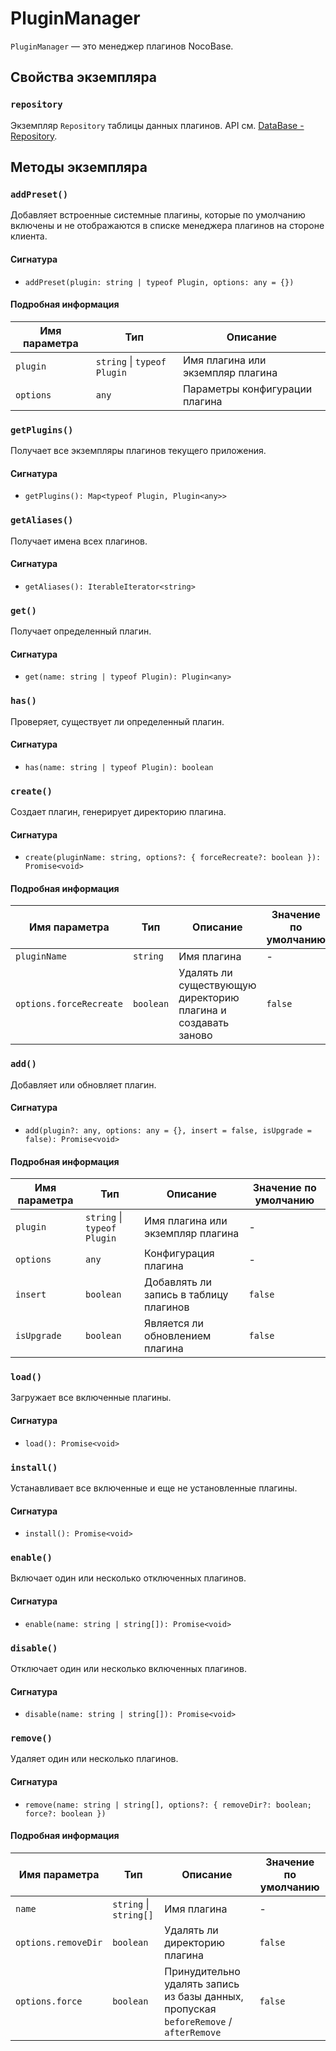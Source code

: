 # PluginManager

`PluginManager` — это менеджер плагинов NocoBase.

## Свойства экземпляра

### `repository`

Экземпляр `Repository` таблицы данных плагинов. API см. [DataBase - Repository](../database/repository.md).

## Методы экземпляра

### `addPreset()`

Добавляет встроенные системные плагины, которые по умолчанию включены и не отображаются в списке менеджера плагинов на стороне клиента.

#### Сигнатура

- `addPreset(plugin: string | typeof Plugin, options: any = {})`

#### Подробная информация

| Имя параметра | Тип                        | Описание                |
| -------------- | --------------------------- | ------------------------- |
| `plugin`       | `string` \| `typeof Plugin` | Имя плагина или экземпляр плагина |
| `options`      | `any`                       | Параметры конфигурации плагина |

### `getPlugins()`

Получает все экземпляры плагинов текущего приложения.

#### Сигнатура

- `getPlugins(): Map<typeof Plugin, Plugin<any>>`

### `getAliases()`

Получает имена всех плагинов.

#### Сигнатура

- `getAliases(): IterableIterator<string>`

### `get()`

Получает определенный плагин.

#### Сигнатура

- `get(name: string | typeof Plugin): Plugin<any>`

### `has()`

Проверяет, существует ли определенный плагин.

#### Сигнатура

- `has(name: string | typeof Plugin): boolean`

### `create()`

Создает плагин, генерирует директорию плагина.

#### Сигнатура

- `create(pluginName: string, options?: { forceRecreate?: boolean }): Promise<void>`

#### Подробная информация

| Имя параметра        | Тип      | Описание                                   | Значение по умолчанию |
| -------------------- | --------- | ------------------------------------------ | ---------------------- |
| `pluginName`         | `string`  | Имя плагина                                | -                      |
| `options.forceRecreate` | `boolean` | Удалять ли существующую директорию плагина и создавать заново | `false`                |

### `add()`

Добавляет или обновляет плагин.

#### Сигнатура

- `add(plugin?: any, options: any = {}, insert = false, isUpgrade = false): Promise<void>`

#### Подробная информация

| Имя параметра | Тип                        | Описание                  | Значение по умолчанию |
| ------------- | --------------------------- | ------------------------- | ----------------------- |
| `plugin`      | `string` \| `typeof Plugin` | Имя плагина или экземпляр плагина | -                       |
| `options`     | `any`                       | Конфигурация плагина      | -                       |
| `insert`      | `boolean`                   | Добавлять ли запись в таблицу плагинов | `false`                 |
| `isUpgrade`   | `boolean`                   | Является ли обновлением плагина | `false`                 |

### `load()`

Загружает все включенные плагины.

#### Сигнатура

- `load(): Promise<void>`

### `install()`

Устанавливает все включенные и еще не установленные плагины.

#### Сигнатура

- `install(): Promise<void>`

### `enable()`

Включает один или несколько отключенных плагинов.

#### Сигнатура

- `enable(name: string | string[]): Promise<void>`

### `disable()`

Отключает один или несколько включенных плагинов.

#### Сигнатура

- `disable(name: string | string[]): Promise<void>`

### `remove()`

Удаляет один или несколько плагинов.

#### Сигнатура

- `remove(name: string | string[], options?: { removeDir?: boolean; force?: boolean })`

#### Подробная информация

| Имя параметра    | Тип                   | Описание                                                                 | Значение по умолчанию |
| ---------------- | ---------------------- | ------------------------------------------------------------------------ | ---------------------- |
| `name`           | `string` \| `string[]` | Имя плагина                                                              | -                      |
| `options.removeDir` | `boolean`            | Удалять ли директорию плагина                                            | `false`                |
| `options.force`  | `boolean`              | Принудительно удалять запись из базы данных, пропуская `beforeRemove` / `afterRemove` | `false`                |